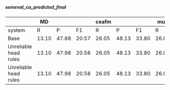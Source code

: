 ##### semeval_ca_predicted_final

|  | MD |  |  | ceafm |  |  | muc |  |  | bcub |  |  | blanc |  |  | conll | | |
| --- | --- | --- | --- | --- | --- | --- | --- | --- | --- | --- | --- | --- | --- | --- | --- | --- | --- | --- |
| system | R | P | F1 | R | P | F1 | R | P | F1 | R | P | F1 | R | P | F1 | R | P | F1 |
| Base | 13.10 | 47.88 | 20.57 | 26.05 | 48.13 | 33.80 | 26.05 | 48.13 | 33.80 | 26.05 | 48.13 | 33.80 | 6.34 | 22.39 | 9.88 | 26.05 | 48.13 | 33.80 |
| Unreliable head rules | 13.10 | 47.98 | 20.58 | 26.05 | 48.13 | 33.80 | 26.05 | 48.13 | 33.80 | 26.05 | 48.13 | 33.80 | 6.34 | 22.39 | 9.88 | 26.05 | 48.13 | 33.80 |
| Unreliable head rules | 13.10 | 47.98 | 20.58 | 26.05 | 48.13 | 33.80 | 26.05 | 48.13 | 33.80 | 26.05 | 48.13 | 33.80 | 6.34 | 22.39 | 9.88 | 26.05 | 48.13 | 33.80 |
